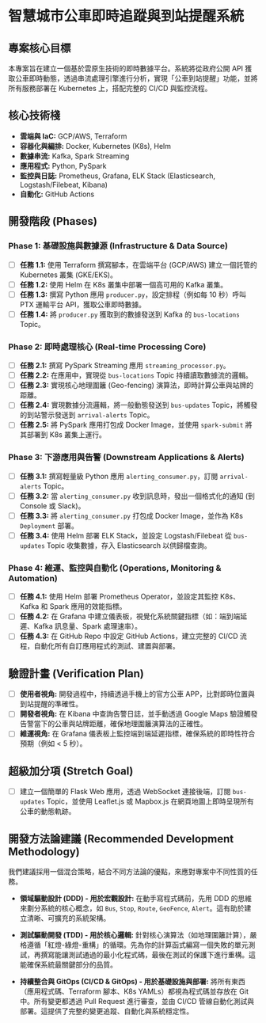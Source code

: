 # 智慧城市公車即時追蹤與到站提醒系統

## 專案核心目標

本專案旨在建立一個基於雲原生技術的即時數據平台。系統將從政府公開 API 獲取公車即時動態，透過串流處理引擎進行分析，實現「公車到站提醒」功能，並將所有服務部署在 Kubernetes 上，搭配完整的 CI/CD 與監控流程。

## 核心技術棧

- **雲端與 IaC:** GCP/AWS, Terraform
- **容器化與編排:** Docker, Kubernetes (K8s), Helm
- **數據串流:** Kafka, Spark Streaming
- **應用程式:** Python, PySpark
- **監控與日誌:** Prometheus, Grafana, ELK Stack (Elasticsearch, Logstash/Filebeat, Kibana)
- **自動化:** GitHub Actions

## 開發階段 (Phases)

### Phase 1: 基礎設施與數據源 (Infrastructure & Data Source)

- [ ] **任務 1.1:** 使用 Terraform 撰寫腳本，在雲端平台 (GCP/AWS) 建立一個託管的 Kubernetes 叢集 (GKE/EKS)。
- [ ] **任務 1.2:** 使用 Helm 在 K8s 叢集中部署一個高可用的 Kafka 叢集。
- [ ] **任務 1.3:** 撰寫 Python 應用 `producer.py`，設定排程（例如每 10 秒）呼叫 PTX 運輸平台 API，獲取公車即時數據。
- [ ] **任務 1.4:** 將 `producer.py` 獲取到的數據發送到 Kafka 的 `bus-locations` Topic。

### Phase 2: 即時處理核心 (Real-time Processing Core)

- [ ] **任務 2.1:** 撰寫 PySpark Streaming 應用 `streaming_processor.py`。
- [ ] **任務 2.2:** 在應用中，實現從 `bus-locations` Topic 持續讀取數據流的邏輯。
- [ ] **任務 2.3:** 實現核心地理圍籬 (Geo-fencing) 演算法，即時計算公車與站牌的距離。
- [ ] **任務 2.4:** 實現數據分流邏輯，將一般動態發送到 `bus-updates` Topic，將觸發的到站警示發送到 `arrival-alerts` Topic。
- [ ] **任務 2.5:** 將 PySpark 應用打包成 Docker Image，並使用 `spark-submit` 將其部署到 K8s 叢集上運行。

### Phase 3: 下游應用與告警 (Downstream Applications & Alerts)

- [ ] **任務 3.1:** 撰寫輕量級 Python 應用 `alerting_consumer.py`，訂閱 `arrival-alerts` Topic。
- [ ] **任務 3.2:** 當 `alerting_consumer.py` 收到訊息時，發出一個格式化的通知 (到 Console 或 Slack)。
- [ ] **任務 3.3:** 將 `alerting_consumer.py` 打包成 Docker Image，並作為 K8s `Deployment` 部署。
- [ ] **任務 3.4:** 使用 Helm 部署 ELK Stack，並設定 Logstash/Filebeat 從 `bus-updates` Topic 收集數據，存入 Elasticsearch 以供歸檔查詢。

### Phase 4: 維運、監控與自動化 (Operations, Monitoring & Automation)

- [ ] **任務 4.1:** 使用 Helm 部署 Prometheus Operator，並設定其監控 K8s、Kafka 和 Spark 應用的效能指標。
- [ ] **任務 4.2:** 在 Grafana 中建立儀表板，視覺化系統關鍵指標（如：端到端延遲、Kafka 訊息量、Spark 處理速率）。
- [ ] **任務 4.3:** 在 GitHub Repo 中設定 GitHub Actions，建立完整的 CI/CD 流程，自動化所有自訂應用程式的測試、建置與部署。

## 驗證計畫 (Verification Plan)

- [ ] **使用者視角:** 開發過程中，持續透過手機上的官方公車 APP，比對即時位置與到站提醒的準確性。
- [ ] **開發者視角:** 在 Kibana 中查詢告警日誌，並手動透過 Google Maps 驗證觸發告警當下的公車與站牌距離，確保地理圍籬演算法的正確性。
- [ ] **維運視角:** 在 Grafana 儀表板上監控端到端延遲指標，確保系統的即時性符合預期（例如 < 5 秒）。

## 超級加分項 (Stretch Goal)

- [ ] 建立一個簡單的 Flask Web 應用，透過 WebSocket 連接後端，訂閱 `bus-updates` Topic，並使用 Leaflet.js 或 Mapbox.js 在網頁地圖上即時呈現所有公車的動態軌跡。

## 開發方法論建議 (Recommended Development Methodology)

我們建議採用一個混合策略，結合不同方法論的優點，來應對專案中不同性質的任務。

- **領域驅動設計 (DDD) - 用於宏觀設計:**
  在動手寫程式碼前，先用 DDD 的思維來劃分系統的核心概念，如 `Bus`, `Stop`, `Route`, `GeoFence`, `Alert`。這有助於建立清晰、可擴充的系統架構。

- **測試驅動開發 (TDD) - 用於核心邏輯:**
  針對核心演算法（如地理圍籬計算），嚴格遵循「紅燈-綠燈-重構」的循環。先為你的計算函式編寫一個失敗的單元測試，再撰寫能讓測試通過的最小化程式碼，最後在測試的保護下進行重構。這能確保系統最關鍵部分的品質。

- **持續整合與 GitOps (CI/CD & GitOps) - 用於基礎設施與部署:**
  將所有東西（應用程式碼、Terraform 腳本、K8s YAMLs）都視為程式碼並存放在 Git 中。所有變更都透過 Pull Request 進行審查，並由 CI/CD 管線自動化測試與部署。這提供了完整的變更追蹤、自動化與系統穩定性。
